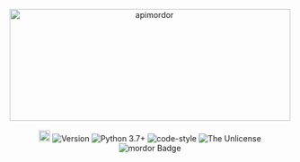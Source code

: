 <p align="center">
  <a href="http://mordor.ratmir.fun/docs/"><img alt="apimordor" src="http://mordor.ratmir.fun/docs/logo1.png" width="500" height="200" /></a>
  <br><br>
  <a href="http://mordor.ratmir.fun/docs/index.html"><img height="20" alt="apimordor documentation" src="https://img.shields.io/badge/docs-ratmir.fun-%20"></a>
  <img alt="Version" src="https://img.shields.io/badge/version-beta-blue" />
  <img alt="Python 3.7+" src="https://img.shields.io/badge/Python-3.7+-%23FFD242" />
  <img alt="code-style" src="https://img.shields.io/badge/code--style-black-%23000000" />
  <img alt="The Unlicense" src="https://img.shields.io/badge/license-The%20Unlicense-blue" />
  <img alt="mordor Badge" src="https://img.shields.io/badge/samp-Mordor%20RP-%20?color=%23fc2323">
</p>
